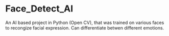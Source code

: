 # Face_Detect_AI
 An AI based project in Python (Open CV), that was trained on various faces to recongize facial expression. Can differentiate betwen different emotions. 
